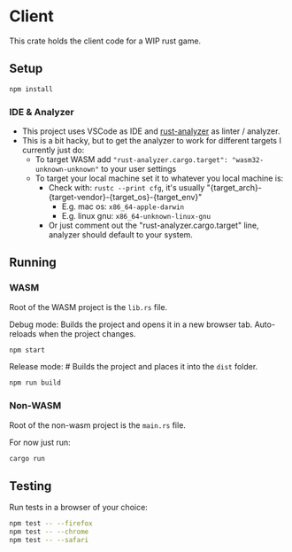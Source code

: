 # Client

This crate holds the client code for a WIP rust game.

## Setup

```sh
npm install
```

### IDE & Analyzer

- This project uses VSCode as IDE and [rust-analyzer](https://marketplace.visualstudio.com/items?itemName=rust-lang.rust-analyzer
) as linter / analyzer.
- This is a bit hacky, but to get the analyzer to work for different targets I currently just do:
  - To target WASM add `"rust-analyzer.cargo.target": "wasm32-unknown-unknown"` to your user settings
  - To target your local machine set it to whatever you local machine is:
    - Check with: `rustc --print cfg`, it's usually "{target_arch}-{target-vendor}-{target_os}-{target_env}"
      - E.g. mac os: `x86_64-apple-darwin`
      - E.g. linux gnu: `x86_64-unknown-linux-gnu`
    - Or just comment out the "rust-analyzer.cargo.target" line, analyzer should default to your system.

## Running

### WASM

Root of the WASM project is the `lib.rs` file.

Debug mode: Builds the project and opens it in a new browser tab. Auto-reloads when the project changes.
```sh
npm start
```

Release mode: # Builds the project and places it into the `dist` folder.
```sh
npm run build
```

### Non-WASM

Root of the non-wasm project is the `main.rs` file.

For now just run:
```sh
cargo run
```

## Testing

Run tests in a browser of your choice:

```sh
npm test -- --firefox
npm test -- --chrome
npm test -- --safari
```
